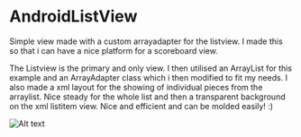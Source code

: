 # AndroidListView
Simple view made with a custom arrayadapter for the listview. I made this so that i can have a nice platform for a scoreboard view.

The Listview is the primary and only view. I then utilised an ArrayList for this example and an ArrayAdapter class which i then modified to fit my needs. I also made a xml layout for the showing of individual pieces from the arraylist. Nice steady for the whole list and then a transparent background on the xml listitem view. Nice and efficient and can be molded easily! :)

![Alt text](/images/img.jpg?raw=true "Optional Title")
